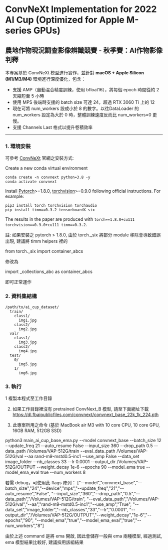 
# ConvNeXt Implementation for 2022 AI Cup (Optimized for Apple M-series GPUs)

## 農地作物現況調查影像辨識競賽 - 秋季賽：AI作物影像判釋

本專案基於 ConvNeXt 模型進行實作，並針對 **macOS + Apple Silicon (M1/M3/M4)** 環境進行深度優化，包含：

- 支援 AMP（自動混合精度訓練，使用 bfloat16），將每個 epoch 時間從約 2 天縮短至 5 小時
- 使用 MPS 後端時支援的 batch size 可達 24，超過 RTX 3060 Ti 上的 12
- 現在可將 num_workers 設成小於 8 的數字。以往DataLoader 的 num_workers 設定為大於 0 時，整體訓練速度反而比 num_workers=0 更慢。
- 支援 Channels Last 格式以提升卷積效率

---
### 1. 環境安裝

可參考 [ConvNeXt](https://github.com/facebookresearch/ConvNeXt/blob/main/INSTALL.md) 官網之安裝方式:

Create a new conda virtual environment
```
conda create -n convnext python=3.8 -y
conda activate convnext
```
Install [Pytorch](https://pytorch.org/)>=1.8.0, [torchvision](https://pytorch.org/vision/stable/index.html)>=0.9.0 following official instructions. For example:
```
pip3 install torch torchvision torchaudio
pip install timm==0.3.2 tensorboardX six
```

The results in the paper are produced with `torch==1.8.0+cu111 torchvision==0.9.0+cu111 timm==0.3.2`.

註: 如果安裝之 pytorch > 1.8.0, 由於 torch._six 將部分 module 移除會導致錯誤出現, 建議將 timm helpers 裡的

from torch._six import container_abcs

修改為

import _collections_abc as container_abcs

即可正常運作

### 2. 資料集結構

```
/path/to/ai_cup_dataset/
  train/
    class1/
      img1.jpg
    class2/
      img2.jpg
  val/
    class1/
      img3.jpg
    class2/
      img4.jpg
  test/
    0/
      img5.jpg
    1/
      img6.jpg

```

### 3. 執行

1 複製本程式至工作目錄

2. 如果工作目錄裡沒有 pretrained ConvNext_B 模型, 請至下面網址下載
https://dl.fbaipublicfiles.com/convnext/convnext_base_22k_1k_224.pth

3. 此專案所用之命令 (基於 MacBook air M3 with 10 core CPU, 10 core GPU, 16GB RAM, 512GB SSD)

python3 main_ai_cup_base_ema.py --model convnext_base --batch_size 12 --update_freq 21 --auto_resume False --input_size 360 --drop_path 0.5 --data_path /Volumes/VAP-512G/train --eval_data_path /Volumes/VAP-512G/val --aa rand-m9-mstd0.5-inc1 --use_amp False --data_set image_folder --nb_classes 33 --lr 0.0001 --output_dir /Volumes/VAP-512G/OUTPUT --weight_decay 1e-6 --epochs 90 --model_ema true --model_ema_eval true --num_workers 8

若需 debug，可使用此 flags 陣列：
["--model","convnext_base","--batch_size","24","--device","mps","--update_freq","21","--auto_resume","False",
 "--input_size","360","--drop_path","0.5","--data_path","/Volumes/VAP-512G/train",
 "--eval_data_path","/Volumes/VAP-512G/val","--aa","rand-m9-mstd0.5-inc1","--use_amp","True",
 "--data_set","image_folder","--nb_classes","33","--lr","0.0001",
 "--output_dir","/Volumes/VAP-512G/OUTPUT","--weight_decay","1e-6","--epochs","90",
 "--model_ema","true","--model_ema_eval","true","--num_workers","8"]


由於上述 command 是將 ema 開啟, 因此會儲存一般與 ema 兩種模型, 經過測試, ema 模型結果比較好, 建議採用該組結果
